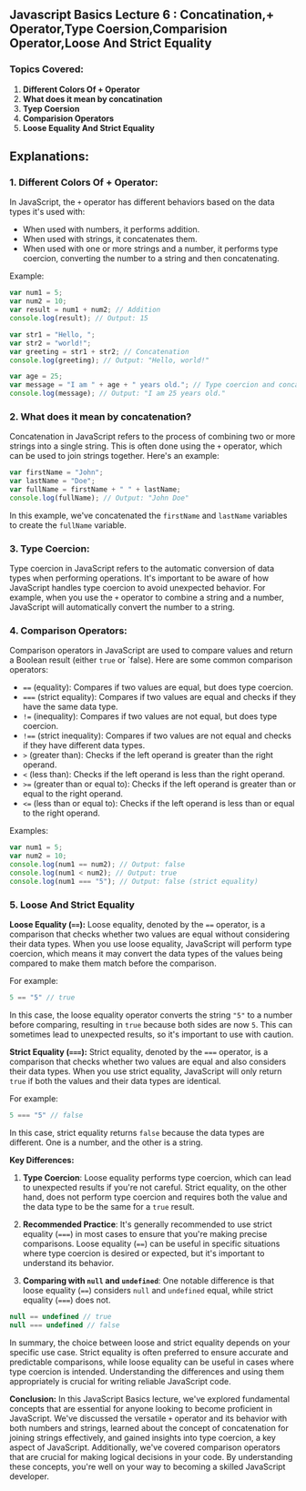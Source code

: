 ## Javascript Basics Lecture 6 : Concatination,+ Operator,Type Coersion,Comparision Operator,Loose And Strict Equality

### Topics Covered:

1. **Different Colors Of + Operator**
2. **What does it mean by concatination**
3. **Tyep Coersion**
4. **Comparision Operators**
5. **Loose Equality And Strict Equality**

## Explanations:

### 1. Different Colors Of + Operator:

In JavaScript, the `+` operator has different behaviors based on the data types it's used with:

- When used with numbers, it performs addition.
- When used with strings, it concatenates them.
- When used with one or more strings and a number, it performs type coercion, converting the number to a string and then concatenating.

Example:

```javascript
var num1 = 5;
var num2 = 10;
var result = num1 + num2; // Addition
console.log(result); // Output: 15

var str1 = "Hello, ";
var str2 = "world!";
var greeting = str1 + str2; // Concatenation
console.log(greeting); // Output: "Hello, world!"

var age = 25;
var message = "I am " + age + " years old."; // Type coercion and concatenation
console.log(message); // Output: "I am 25 years old."
```

### 2. What does it mean by concatenation?

Concatenation in JavaScript refers to the process of combining two or more strings into a single string. This is often done using the `+` operator, which can be used to join strings together. Here's an example:

```javascript
var firstName = "John";
var lastName = "Doe";
var fullName = firstName + " " + lastName;
console.log(fullName); // Output: "John Doe"
```

In this example, we've concatenated the `firstName` and `lastName` variables to create the `fullName` variable.

### 3. Type Coercion:

Type coercion in JavaScript refers to the automatic conversion of data types when performing operations. It's important to be aware of how JavaScript handles type coercion to avoid unexpected behavior. For example, when you use the `+` operator to combine a string and a number, JavaScript will automatically convert the number to a string.

### 4. Comparison Operators:

Comparison operators in JavaScript are used to compare values and return a Boolean result (either `true` or `false). Here are some common comparison operators:

- `==` (equality): Compares if two values are equal, but does type coercion.
- `===` (strict equality): Compares if two values are equal and checks if they have the same data type.
- `!=` (inequality): Compares if two values are not equal, but does type coercion.
- `!==` (strict inequality): Compares if two values are not equal and checks if they have different data types.
- `>` (greater than): Checks if the left operand is greater than the right operand.
- `<` (less than): Checks if the left operand is less than the right operand.
- `>=` (greater than or equal to): Checks if the left operand is greater than or equal to the right operand.
- `<=` (less than or equal to): Checks if the left operand is less than or equal to the right operand.

Examples:

```javascript
var num1 = 5;
var num2 = 10;
console.log(num1 == num2); // Output: false
console.log(num1 < num2); // Output: true
console.log(num1 === "5"); // Output: false (strict equality)
```
### 5. Loose And Strict Equality

**Loose Equality (`==`):**
Loose equality, denoted by the `==` operator, is a comparison that checks whether two values are equal without considering their data types. When you use loose equality, JavaScript will perform type coercion, which means it may convert the data types of the values being compared to make them match before the comparison.

For example:
```javascript
5 == "5" // true
```

In this case, the loose equality operator converts the string `"5"` to a number before comparing, resulting in `true` because both sides are now `5`. This can sometimes lead to unexpected results, so it's important to use with caution.

**Strict Equality (`===`):**
Strict equality, denoted by the `===` operator, is a comparison that checks whether two values are equal and also considers their data types. When you use strict equality, JavaScript will only return `true` if both the values and their data types are identical.

For example:
```javascript
5 === "5" // false
```

In this case, strict equality returns `false` because the data types are different. One is a number, and the other is a string.

**Key Differences:**

1. **Type Coercion**: Loose equality performs type coercion, which can lead to unexpected results if you're not careful. Strict equality, on the other hand, does not perform type coercion and requires both the value and the data type to be the same for a `true` result.

2. **Recommended Practice**: It's generally recommended to use strict equality (`===`) in most cases to ensure that you're making precise comparisons. Loose equality (`==`) can be useful in specific situations where type coercion is desired or expected, but it's important to understand its behavior.

3. **Comparing with `null` and `undefined`**: One notable difference is that loose equality (`==`) considers `null` and `undefined` equal, while strict equality (`===`) does not.

```javascript
null == undefined // true
null === undefined // false
```

In summary, the choice between loose and strict equality depends on your specific use case. Strict equality is often preferred to ensure accurate and predictable comparisons, while loose equality can be useful in cases where type coercion is intended. Understanding the differences and using them appropriately is crucial for writing reliable JavaScript code.

**Conclusion:**
In this JavaScript Basics lecture, we've explored fundamental concepts that are essential for anyone looking to become proficient in JavaScript. We've discussed the versatile `+` operator and its behavior with both numbers and strings, learned about the concept of concatenation for joining strings effectively, and gained insights into type coercion, a key aspect of JavaScript. Additionally, we've covered comparison operators that are crucial for making logical decisions in your code. By understanding these concepts, you're well on your way to becoming a skilled JavaScript developer.






